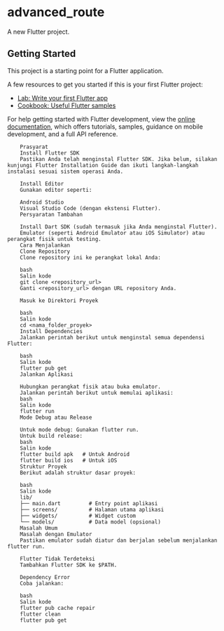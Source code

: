 # advanced_route

A new Flutter project.

## Getting Started

This project is a starting point for a Flutter application.

A few resources to get you started if this is your first Flutter project:

- [Lab: Write your first Flutter app](https://docs.flutter.dev/get-started/codelab)
- [Cookbook: Useful Flutter samples](https://docs.flutter.dev/cookbook)

For help getting started with Flutter development, view the
[online documentation](https://docs.flutter.dev/), which offers tutorials,
samples, guidance on mobile development, and a full API reference.

        Prasyarat
        Install Flutter SDK
        Pastikan Anda telah menginstal Flutter SDK. Jika belum, silakan kunjungi Flutter Installation Guide dan ikuti langkah-langkah instalasi sesuai sistem operasi Anda.

        Install Editor
        Gunakan editor seperti:

        Android Studio
        Visual Studio Code (dengan ekstensi Flutter).
        Persyaratan Tambahan

        Install Dart SDK (sudah termasuk jika Anda menginstal Flutter).
        Emulator (seperti Android Emulator atau iOS Simulator) atau perangkat fisik untuk testing.
        Cara Menjalankan
        Clone Repository
        Clone repository ini ke perangkat lokal Anda:

        bash
        Salin kode
        git clone <repository_url>
        Ganti <repository_url> dengan URL repository Anda.

        Masuk ke Direktori Proyek

        bash
        Salin kode
        cd <nama_folder_proyek>
        Install Dependencies
        Jalankan perintah berikut untuk menginstal semua dependensi Flutter:

        bash
        Salin kode
        flutter pub get
        Jalankan Aplikasi

        Hubungkan perangkat fisik atau buka emulator.
        Jalankan perintah berikut untuk memulai aplikasi:
        bash
        Salin kode
        flutter run
        Mode Debug atau Release

        Untuk mode debug: Gunakan flutter run.
        Untuk build release:
        bash
        Salin kode
        flutter build apk   # Untuk Android
        flutter build ios   # Untuk iOS
        Struktur Proyek
        Berikut adalah struktur dasar proyek:

        bash
        Salin kode
        lib/
        ├── main.dart         # Entry point aplikasi
        ├── screens/          # Halaman utama aplikasi
        ├── widgets/          # Widget custom
        └── models/           # Data model (opsional)
        Masalah Umum
        Masalah dengan Emulator
        Pastikan emulator sudah diatur dan berjalan sebelum menjalankan flutter run.

        Flutter Tidak Terdeteksi
        Tambahkan Flutter SDK ke $PATH.

        Dependency Error
        Coba jalankan:

        bash
        Salin kode
        flutter pub cache repair
        flutter clean
        flutter pub get